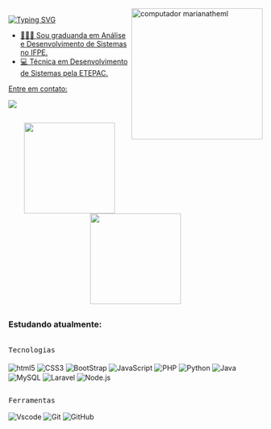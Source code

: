 <img src="https://raw.githubusercontent.com/MicaelliMedeiros/micaellimedeiros/master/image/computer-illustration.png" width="260px" align="right" alt="computador marianatheml">

<a href="https://git.io/typing-svg"><img src="https://readme-typing-svg.demolab.com?font=Fira+Code&size=23&pause=1000&color=8B67DB&width=435&lines=Olá!+Meu nome+é+Sara+Barbosa." alt="Typing SVG" />
- 👩🏽‍💻 Sou graduanda em Análise e Desenvolvimento de Sistemas no IFPE.<br>
- 💻 Técnica em Desenvolvimento de Sistemas pela ETEPAC.

Entre em contato:</p>

<div> 
  <a href="https://www.linkedin.com/in/saravbarbosa" target="_blank"><img src="https://img.shields.io/badge/-Linkedin-0D1117?style=for-the-badge&logo=linkedin&logoColor=8B67DB" target="_blank"></a> 
  </div>
   

##
<div align="center">
<img height="180em" src="https://github-readme-stats.vercel.app/api?username=saravbarbosa&show_icons=true&theme=aura&hide_border=true&include_all_commits=true&count_private=true"/> 
<img height="180em" src="https://github-readme-stats.vercel.app/api/top-langs/?username=saravbarbosa&layout=compact&theme=aura&hide_border=true&langs_count=10"/> 
</div>

##

 ### Estudando atualmente:
</br>
<kbd>Tecnologias</kbd><br>
  <div style="display: inline_block"><br>
  <img align="center" alt="html5" src="https://img.shields.io/badge/HTML5-0D1117?style=for-the-badge&logo=html5&logoColor=E34F26">
  <img align="center" alt="CSS3" src="https://img.shields.io/badge/CSS3-0D1117?style=for-the-badge&logo=css3&logoColor=1572B6">
  <img align="center" alt="BootStrap" src="https://img.shields.io/badge/Bootstrap-0D1117?style=for-the-badge&logo=bootstrap&logoColor=563D7C">
  <img align="center" alt="JavaScript" src="https://img.shields.io/badge/JavaScript-0D1117?style=for-the-badge&logo=javascript&logoColor=F7DF1E">
  <img align="center" alt="PHP" src="https://img.shields.io/badge/PHP-0D1117?style=for-the-badge&logo=php&logoColor=777BB4">
  <img align="center" alt="Python" src="https://img.shields.io/badge/Python-0D1117?style=for-the-badge&logo=python&logoColor=2B7EB2">
  <img align="center" alt="Java" src="https://img.shields.io/badge/Java-0D1117?style=for-the-badge&logo=java&logoColor=white">
  <img align="center" alt="MySQL" src="https://img.shields.io/badge/MySQL-0D1117?style=for-the-badge&logo=mysql&logoColor=005C85">
  <img align="center" alt="Laravel" src="https://img.shields.io/badge/Laravel-0D1117?style=for-the-badge&logo=laravel&logoColor=FF2D20">
  <img align="center" alt="Node.js" src="https://img.shields.io/badge/Node.js-0D1117?style=for-the-badge&logo=node.js&logoColor=519F44">
</div>
</div>

  
##
  <kbd>Ferramentas</kbd><br>
    <div style="display: inline_block">
    <img align="center" alt="Vscode" src="https://img.shields.io/badge/-Visual%20Studio%20Code-0D1117?style=for-the-badge&logo=visual-studio-code&logoColor=007ACC&labelColor=0D1117">
    <img align="center" alt="Git" src="https://img.shields.io/badge/Git-0D1117?style=for-the-badge&logo=git&logoColor=E34F26">
    <img align="center" alt="GitHub" src="https://img.shields.io/badge/GitHub-0D1117?style=for-the-badge&logo=github&logoColor=white">
</div>
</div>

